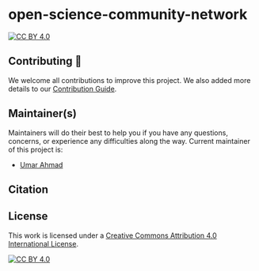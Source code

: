 # open-science-community-network

[![CC BY 4.0][cc-by-shield]][cc-by]



## Contributing :gift_heart:

We welcome all contributions to improve this project. We also added more details to our [Contribution Guide](CONTRIBUTING.md).

## Maintainer(s)

Maintainers will do their best to help you if you have any questions, concerns, or experience any difficulties along the way. Current maintainer of this project is:

* [Umar Ahmad](https://github.com/babasaraki)

## Citation


## License

This work is licensed under a
[Creative Commons Attribution 4.0 International License][cc-by].

[![CC BY 4.0][cc-by-image]][cc-by]

[cc-by]: http://creativecommons.org/licenses/by/4.0/
[cc-by-image]: https://i.creativecommons.org/l/by/4.0/88x31.png
[cc-by-shield]: https://img.shields.io/badge/License-CC%20BY%204.0-lightgrey.svg
